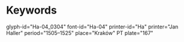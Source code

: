 # Keywords
glyph-id="Ha-04_0304"
font-id="Ha-04"
printer-id="Ha"
printer="Jan Haller"
period="1505–1525"
place="Kraków"
PT plate="167"
